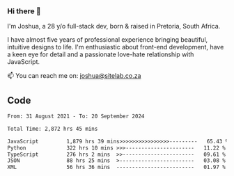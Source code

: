 ### Hi there 👋

I'm Joshua, a 28 y/o full-stack dev, born & raised in Pretoria, South Africa. 

I have almost five years of professional experience bringing beautiful, intuitive designs to life. I'm enthusiastic about front-end development, have a keen eye for detail and a passionate love-hate relationship with JavaScript.

📫 You can reach me on: joshua@sitelab.co.za

## **Code**

<!--START_SECTION:waka-->

```txt
From: 31 August 2021 - To: 20 September 2024

Total Time: 2,872 hrs 45 mins

JavaScript         1,879 hrs 39 mins>>>>>>>>>>>>>>>>---------   65.43 %
Python             322 hrs 10 mins >>>----------------------   11.22 %
TypeScript         276 hrs 2 mins  >>-----------------------   09.61 %
JSON               88 hrs 25 mins  >------------------------   03.08 %
XML                56 hrs 36 mins  -------------------------   01.97 %
```

<!--END_SECTION:waka-->
